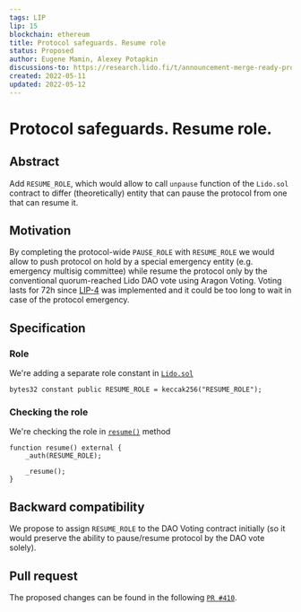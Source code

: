 ```yaml
---
tags: LIP
lip: 15
blockchain: ethereum
title: Protocol safeguards. Resume role
status: Proposed
author: Eugene Mamin, Alexey Potapkin
discussions-to: https://research.lido.fi/t/announcement-merge-ready-protocol-service-pack/2184
created: 2022-05-11
updated: 2022-05-12
---
```


# Protocol safeguards. Resume role.

## Abstract

Add `RESUME_ROLE`, which would allow to call `unpause` function of the `Lido.sol` contract to differ (theoretically) entity that can pause the protocol from one that can resume it.

## Motivation

By completing the protocol-wide `PAUSE_ROLE` with `RESUME_ROLE` we would allow to push protocol on hold by a special emergency entity (e.g. emergency multisig committee) while resume the protocol only by the conventional quorum-reached Lido DAO vote using Aragon Voting. Voting lasts for 72h since [LIP-4](https://github.com/lidofinance/lido-improvement-proposals/blob/develop/LIPS/lip-4.md) was implemented and it could be too long to wait in case of the protocol emergency.

## Specification

### Role

We're adding a separate role constant in [`Lido.sol`](https://github.com/lidofinance/lido-dao/pull/410/files#diff-6717c01b56e50e5f2f2dbc8827dd7397d92ad5aa09924816266e9e7f7b886113R54)

```
bytes32 constant public RESUME_ROLE = keccak256("RESUME_ROLE");
```

### Checking the role

We're checking the role in [`resume()`](https://github.com/lidofinance/lido-dao/pull/410/files#diff-6717c01b56e50e5f2f2dbc8827dd7397d92ad5aa09924816266e9e7f7b886113R315) method

```
function resume() external {
    _auth(RESUME_ROLE);

    _resume();
}
```

## Backward compatibility

We propose to assign `RESUME_ROLE` to the DAO Voting contract initially (so it would preserve the ability to pause/resume protocol by the DAO vote solely).


## Pull request

The proposed changes can be found in the following [`PR #410`](https://github.com/lidofinance/lido-dao/pull/410/files).
